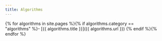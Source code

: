```yaml
---
title: Algorithms
---
```


{%
	for algorithms in site.pages
%}{% if algorithms.category == "algorithms"
%}- [{{ algorithms.title }}]({{ algorithms.url }})
{% endif %}{% endfor %}